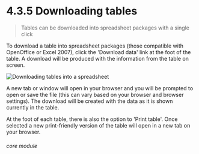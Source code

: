 # 4.3.5    Downloading tables

> Tables can be downloaded into spreadsheet packages with a single click 

To download a table into spreadsheet packages (those compatible with OpenOffice or Excel 2007), click the 'Download data' link at the foot of the table. A download will be produced with the information from the table on screen.

![Downloading tables into a spreadsheet]({{imgpath}}486a.png)

A new tab or window will open in your browser and you will be prompted to open or save the file (this can vary based on your browser and browser settings). The download will be created with the data as it is shown currently in the table.

At the foot of each table, there is also the option to 'Print table'. Once selected a new print-friendly version of the table will open in a new tab on your browser. 

###### core module


